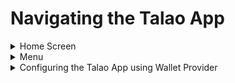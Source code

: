 # Navigating the Talao App

<details>
   <summary>Home Screen</summary>
    
   - **Discover**: Overview of your digital identities and assets.
   - **Wallet**: Access and manage your digital assets.
   - **Search**: Search a card from the Discover part.
   - **Chat**: Chat to support if you need any help.

   ![Home](../static/img/wallet_startup/Group_1.png "Home")
</details>

<details>
   <summary>Menu</summary>
    
   - **Wallet profiles**: Choose your SSI profile or customize yor own (DIIP, EBSI, OWF, HAIP, Custom).
   - **Wallet Security**: To secure your wallet and show your wallet recovery phrase.
   - **Wallet Settings**: Choose your language.
   - **SSI (DID)**: Manage your decentralized ID and backup or restore your credentials.
   - **Developer Mode**: To acces advanced debugging tools.
   - **Help center**: Contact Support, FAQs, website.
   - **About**: App version, Terms of Use & Confidentiality and Software Licenses.
   - **Reset Wallet**: To reset your wallet.

   ![Home](../static/img/wallet_startup/Group_2.png "Home")
</details>

<details>
   <summary>Configuring the Talao App using Wallet Provider</summary>
    
   1. **Access Configuration**: 
   - Go to the Wallet Provider portal.
   - Navigate to your wallet configuration.
   - Find the QR code generated for your wallet configuration.

   2. **Scan QR Code**:
      - Open the **Talao** app.
      - Go to the **Settings** menu.
      - Tap on **Configure Wallet**.
      - Use the built-in QR code scanner to scan the configuration QR code provided by the Wallet Provider.

   3. **Apply Configuration**:
      - The app will automatically apply the configuration settings.
      - This includes setting up the wallet type, DID methods, verifiable credential formats, and other custom settings.
</details>